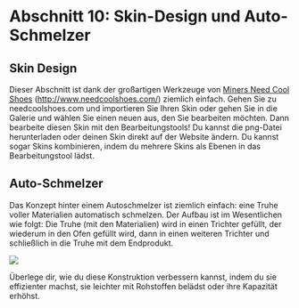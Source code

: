 # Abschnitt 10: Skin-Design und Auto-Schmelzer

## Skin Design

Dieser Abschnitt ist dank der großartigen Werkzeuge von [Miners Need Cool Shoes](http://www.needcoolshoes.com/) (http://www.needcoolshoes.com/) ziemlich einfach. Gehen Sie zu needcoolshoes.com und importieren Sie Ihren Skin oder gehen Sie in die Galerie und wählen Sie einen neuen aus, den Sie bearbeiten möchten. Dann bearbeite diesen Skin mit den Bearbeitungstools! Du kannst die png-Datei herunterladen oder deinen Skin direkt auf der Website ändern. Du kannst sogar Skins kombinieren, indem du mehrere Skins als Ebenen in das Bearbeitungstool lädst.

## Auto-Schmelzer

Das Konzept hinter einem Autoschmelzer ist ziemlich einfach: eine Truhe voller Materialien automatisch schmelzen. Der Aufbau ist im Wesentlichen wie folgt: Die Truhe (mit den Materialien) wird in einen Trichter gefüllt, der wiederum in den Ofen gefüllt wird, dann in einen weiteren Trichter und schließlich in die Truhe mit dem Endprodukt.

![](images/auto-smelt.png)

Überlege dir, wie du diese Konstruktion verbessern kannst, indem du sie effizienter machst, sie leichter mit Rohstoffen belädst oder ihre Kapazität erhöhst.
